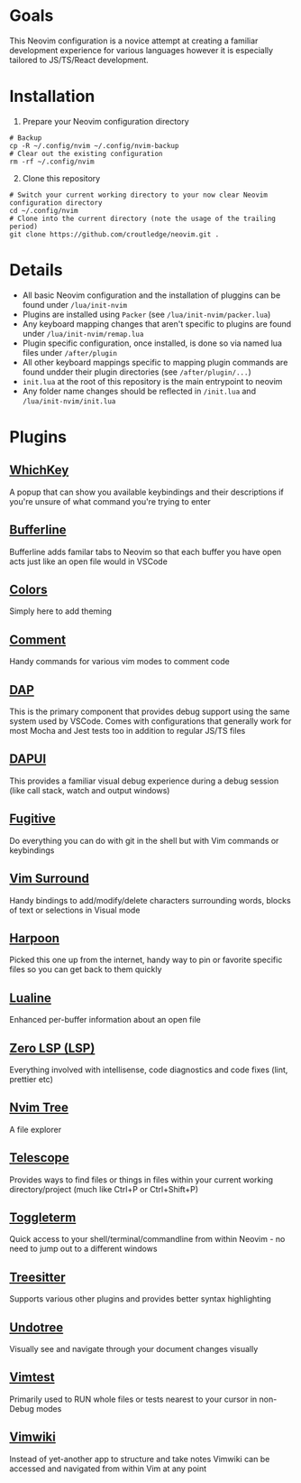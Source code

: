 # Goals

This Neovim configuration is a novice attempt at creating a familiar development experience for various languages however it is especially tailored to JS/TS/React development.

# Installation

1. Prepare your Neovim configuration directory 
```shell
# Backup
cp -R ~/.config/nvim ~/.config/nvim-backup
# Clear out the existing configuration
rm -rf ~/.config/nvim
```
2. Clone this repository 
```shell
# Switch your current working directory to your now clear Neovim configuration directory
cd ~/.config/nvim
# Clone into the current directory (note the usage of the trailing period)
git clone https://github.com/croutledge/neovim.git . 
```
 
# Details

* All basic Neovim configuration and the installation of pluggins can be found under `/lua/init-nvim`
* Plugins are installed using `Packer` (see `/lua/init-nvim/packer.lua`)
* Any keyboard mapping changes that aren't specific to plugins are found under `/lua/init-nvim/remap.lua`
* Plugin specific configuration, once installed, is done so via named lua files under `/after/plugin`
* All other keyboard mappings specific to mapping plugin commands are found undder their plugin directories (see `/after/plugin/...`)
* `init.lua` at the root of this repository is the main entrypoint to neovim
* Any folder name changes should be reflected in `/init.lua` and `/lua/init-nvim/init.lua`

# Plugins

## [WhichKey](https://github.com/folke/which-key.nvim)
A popup that can show you available keybindings and their descriptions if you're unsure of what command you're trying to enter

## [Bufferline](https://github.com/akinsho/bufferline.nvim)
Bufferline adds familar tabs to Neovim so that each buffer you have open acts just like an open file would in VSCode

## [Colors](https://github.com/tomasiser/vim-code-dark)
Simply here to add theming

## [Comment](https://github.com/numToStr/Comment.nvim)
Handy commands for various vim modes to comment code

## [DAP](https://github.com/mfussenegger/nvim-dap)
This is the primary component that provides debug support using the same system used by VSCode. Comes with configurations that generally work for most Mocha and Jest tests too in addition to regular JS/TS files

## [DAPUI](https://github.com/rcarriga/nvim-dap-ui)
This provides a familiar visual debug experience during a debug session (like call stack, watch and output windows)

## [Fugitive](https://github.com/tpope/vim-fugitive)
Do everything you can do with git in the shell but with Vim commands or keybindings

## [Vim Surround](https://github.com/tpope/vim-surround)
Handy bindings to add/modify/delete characters surrounding words, blocks of text or selections in Visual mode

## [Harpoon](https://github.com/theprimeagen/harpoon)
Picked this one up from the internet, handy way to pin or favorite specific files so you can get back to them quickly

## [Lualine](https://github.com/nvim-lualine/lualine.nvim)
Enhanced per-buffer information about an open file

## [Zero LSP (LSP)](https://github.com/VonHeikemen/lsp-zero.nvim)
Everything involved with intellisense, code diagnostics and code fixes (lint, prettier etc)

## [Nvim Tree](https://github.com/nvim-tree/nvim-tree.lua)
A file explorer

## [Telescope](https://github.com/nvim-telescope/telescope.nvim)
Provides ways to find files or things in files within your current working directory/project (much like Ctrl+P or Ctrl+Shift+P)

## [Toggleterm](https://github.com/akinsho/toggleterm.nvim)
Quick access to your shell/terminal/commandline from within Neovim - no need to jump out to a different windows

## [Treesitter](https://github.com/nvim-treesitter/nvim-treesitter)
Supports various other plugins and provides better syntax highlighting

## [Undotree](https://github.com/mbbill/undotree)
Visually see and navigate through your document changes visually

## [Vimtest](https://github.com/vim-test/vim-test)
Primarily used to RUN whole files or tests nearest to your cursor in non-Debug modes

## [Vimwiki](https://github.com/vimwiki/vimwiki)
Instead of yet-another app to structure and take notes Vimwiki can be accessed and navigated from within Vim at any point

